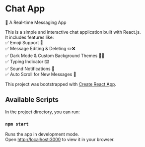 # Chat App  
📝 A Real-time Messaging App  

This is a simple and interactive chat application built with React.js.  
It includes features like:  
✅ Emoji Support 🎉  
✅ Message Editing & Deleting ✏️❌  
✅ Dark Mode & Custom Background Themes 🌙🎨  
✅ Typing Indicator ⌨️  
✅ Sound Notifications 🔔  
✅ Auto Scroll for New Messages 📜  

This project was bootstrapped with [Create React App](https://github.com/facebook/create-react-app).  

## Available Scripts  
In the project directory, you can run:  

### `npm start`  
Runs the app in development mode.  
Open [http://localhost:3000](http://localhost:3000) to view it in your browser.

